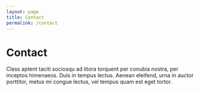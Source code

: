 ```yaml
---
layout: page
title: Contact
permalink: /contact
---
```


# Contact

Class aptent taciti sociosqu ad litora torquent per conubia nostra, per inceptos himenaeos. Duis in tempus lectus. Aenean eleifend, urna in auctor porttitor, metus mi congue lectus, vel tempus quam est eget tortor. 
